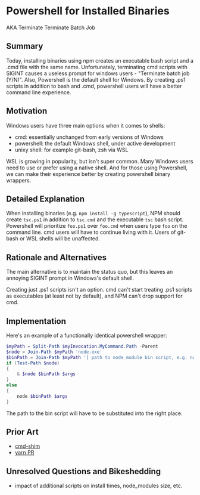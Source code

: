# Powershell for Installed Binaries

AKA Terminate Terminate Batch Job

## Summary

Today, installing binaries using npm creates an executable bash script and a .cmd file with the same name. Unfortunately, terminating cmd scripts with SIGINT causes a useless prompt for windows users - "Terminate batch job (Y/N)". Also, Powershell is the default shell for Windows. By creating .ps1 scripts in addition to bash and .cmd, powershell users will have a better command line experience.

## Motivation

Windows users have three main options when it comes to shells:

- cmd: essentially unchanged from early versions of Windows
- powershell: the default Windows shell, under active development
- unixy shell: for example git-bash, zsh via WSL

WSL is growing in popularity, but isn't super common. Many Windows users need to use or prefer using a native shell. And for those using Powershell, we can make their experience better by creating powershell binary wrappers.

## Detailed Explanation

When installing binaries (e.g. `npm install -g typescript`), NPM should create `tsc.ps1` in addition to `tsc.cmd` and the executable `tsc` bash script. Powershell will prioritize `foo.ps1` over `foo.cmd` when users type `foo` on the command line. cmd users will have to continue living with it. Users of git-bash or WSL shells will be unaffected.

## Rationale and Alternatives

The main alternative is to maintain the status quo, but this leaves an annoying SIGINT prompt in Windows's default shell.

Creating just .ps1 scripts isn't an option. cmd can't start treating .ps1 scripts as executables (at least not by default), and NPM can't drop support for cmd.

## Implementation

Here's an example of a functionally identical powershell wrapper:

```powershell
$myPath = Split-Path $myInvocation.MyCommand.Path -Parent
$node = Join-Path $myPath 'node.exe'
$binPath = Join-Path $myPath '[ path to node_module bin script, e.g. node_modules\typescript\bin\tsc]'
if (Test-Path $node)
{
    & $node $binPath $args
}
else
{
    node $binPath $args
}
```

The path to the bin script will have to be substituted into the right place.

## Prior Art

- [cmd-shim](https://www.npmjs.com/package/cmd-shim)
- [yarn PR](https://github.com/yarnpkg/yarn/pull/6093)

## Unresolved Questions and Bikeshedding

- impact of additional scripts on install times, node_modules size, etc.
